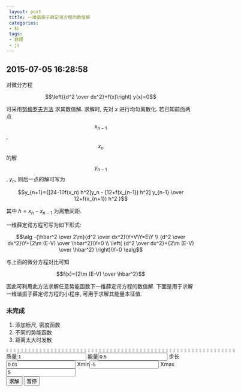 ```yaml
---
 layout: post
 title: 一维谐振子薛定谔方程的数值解
 categories:
 - 科
 tags:
 - 数理
 - js
---
```


<script src="/jscss/kinetic.min.js"></script>

## 2015-07-05 16:28:58

对微分方程

$$\left({d^2 \over dx^2}+f(x)\right) y(x)=0$$

可采用[努梅罗夫方法](https://zh.wikipedia.org/wiki/%E5%8A%AA%E6%A2%85%E7%BD%97%E5%A4%AB%E6%96%B9%E6%B3%95)
求其数值解. 求解时, 先对 $x$ 进行均匀离散化. 若已知前面两点 $$x_{n-1}$$, $$x_n$$ 的解 $$y_{n-1}$$, $y_n$, 则后一点的解可写为

$$y_{n+1}={[24-10f(x_n) h^2]y_n - [12+f(x_{n-1}) h^2] y_{n-1} \over 12+f(x_{n+1}) h^2 }$$

其中 $h=x_n-x_{n-1}$ 为离散间距.

一维薛定谔方程可写为如下形式:

$$\alg
-{\hbar^2 \over 2\m}{d^2 \over dx^2}\Y+V\Y=E\Y \\
{d^2 \over dx^2}\Y+{2\m (E-V) \over \hbar^2}\Y=0 \\
\left( {d^2 \over dx^2}+{2\m (E-V) \over \hbar^2} \right)\Y=0
\ealg$$

与上面的微分方程对比可知

$$f(x)={2\m (E-V) \over \hbar^2}$$

因此可利用此方法求解任意势能函数下一维薛定谔方程的数值解. 下面是用于求解一维谐振子薛定谔方程的小程序, 可用于求解其能量本征值.

### 未完成

1. 添加标尺, 密度函数
2. 不同的势能函数
3. 距离太大时发散


<div id="ctn" style="border:dotted 5px #ccc;width:600px"></div>
质量<input type="box" id="mass" value="1">
能量<input type="box" id="tryEng" value="0.5">
步长<input type="box" id="step" value="0.01">
Xmin<input type="box" id="minX" value="-5">
Xmax<input type="box" id="maxX" value="5"><br>
<input type="button" id="play" value="求解">
<input type="button" id="stop" value="暂停">

<script>
	var $=function(id){return document.getElementById(id)};

	var i=0, mass, dX, hsq, tryEng, minX, maxX, x, y, facX, facY, facPot, minPot, maxPot, norm, pntNum, Y=[], points=[]

	mass=parseFloat($("mass").value)
	tryEng=parseFloat($('tryEng').value)
	dX=parseFloat($("step").value)
	minX=parseFloat($("minX").value)
	maxX=parseFloat($("maxX").value)
	hsq=dX*dX
	pntNum=parseInt((maxX-minX)/dX)+1

	function pot(x) {
		return 0.5*x*x
	}

	function V(x) {
		return 2*(tryEng-pot(x))*mass
	}

	function getY() {
		mass=parseFloat($("mass").value)
		tryEng=parseFloat($('tryEng').value)
		dX=parseFloat($("step").value)
		minX=parseFloat($("minX").value)
		maxX=parseFloat($("maxX").value)
		hsq=dX*dX
		pntNum=parseInt(Math.abs(maxX-minX)/dX)+1
		facX=2*cx/Math.abs(maxX-minX)
		facY=cy

		Y[0]=1E-9; Y[1]= (24-10*V(minX)*hsq)*Y[0] / (12+V(minX+dX)*hsq)

		x=minX+dX
		norm=Y[0]*Y[0]+Y[1]*Y[1]
		for(i=2; i<pntNum; i++) {
			x += dX
			Y[i] = ( (24-10*V(x-dX)*hsq)*Y[i-1] - (12+V(x-2*dX)*hsq)*Y[i-2] )/(12+V(x)*hsq)
			norm += Y[i]*Y[i]
		}
		norm=1/Math.sqrt(norm*dX)
		for(i=0; i<pntNum; i++) Y[i]*=norm
		// console.log(Y)
	}

	var stage = new Kinetic.Stage({
		container: 'ctn',
		width: 600, height: 600
	});
	var layer = new Kinetic.Layer();
	stage.add(layer);

	var cx=stage.getWidth()/2;
	var cy=stage.getHeight()/2;
	facX=2*cx/(maxX-minX)
	facY=cy

	var potCurve = new Kinetic.Shape({
		stroke: '#880000',
		strokeWidth: 2,
		drawFunc: function(context) {
			minPot=1E10; maxPot=-1E10
			for(i=0; i<pntNum; i++) {
				x = (minX+i*dX)
				y = pot(x)
				if(y<minPot) minPot=y
				else if(y>maxPot) maxPot=y
			}
			facPot=cy/(maxPot-minPot)
			context.beginPath();
			for(i=0; i<pntNum; i++) {
				x = (minX+i*dX)
				y = -pot(x)
				x = x*facX+cx
				y=y*facPot+cy
				context.lineTo(x, y);
			}
			context.closePath();
			context.strokeShape(this);
		}
	});
	layer.add(potCurve)
	
	var axis = new Kinetic.Shape({
		stroke: 'black',
		strokeWidth: 2,
		drawFunc: function(context) {
			context.beginPath();
			context.moveTo(cx, 0);
			context.lineTo(cx, 2*cy);
			context.moveTo(0, cy);
			context.lineTo(2*cx, cy);
			
			for(i=0; i<pntNum; i += 10) {
				x = (minX+i*dX)
				y = -maxPot/40
				x = x*facX+cx
				y=y*facPot+cy
				context.moveTo(x, cy);
				context.lineTo(x, y);
			}

			context.closePath();
			context.strokeShape(this);
		}
	});
	layer.add(axis)

	var tryLine = new Kinetic.Shape({
		stroke: 'red',
		strokeWidth: 2,
		drawFunc: function(context) {
			context.beginPath();
			y=-tryEng
			context.moveTo(0,  y*facPot+cy)
			context.lineTo(2*cx, y*facPot+cy);

			context.closePath();
			context.strokeShape(this);
		}
	});
	layer.add(tryLine)

	var circ = new Kinetic.Circle({
		x: cx, y: cy, radius: 5,
		fill: 'red', stroke: 'red'
	});
	layer.add(circ);

	var pen = new Kinetic.Circle({
		x: 0, y: cy, radius: 5,
		fill: 'blue', stroke: 'blue'
	});
	layer.add(pen);

	var line=new Kinetic.Line({
		points:[0,0,0,0],
		stroke:"blue",
		strokeWidth:4
	});
	layer.add(line);

	layer.draw()

	var anim = new Kinetic.Animation(
		function (frame) {
			var i=parseInt(frame.time)
			if(i<pntNum) {
				x = (minX+i*dX)*facX+cx
				y = -Y[i]*facY+cy
				points.push(x, y);
				line.setPoints(points);
				pen.setX(x);
				pen.setY(y);
			} else {
				anim.stop()
				points=[];
				frame.time=0
			}
		},
	layer);

	$('play').addEventListener('click', function() { getY(); anim.start();}, false);
	$('stop').addEventListener('click', function() { anim.stop(); }, false);
</script>


